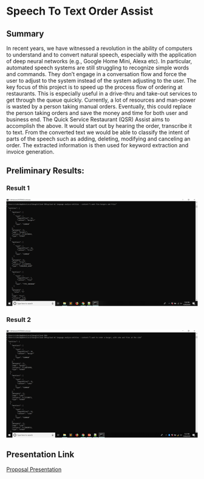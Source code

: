 # Speech To Text Order Assist
## Summary

In recent years, we have witnessed a revolution in the ability of computers to understand and to convert natural speech, especially with the application of deep neural networks (e.g., Google Home Mini, Alexa etc). In particular, automated speech systems are still struggling to recognize simple words and commands. They don’t engage in a conversation flow and force the user to adjust to the system instead of the system adjusting to the user. The key focus of this project is to speed up the process flow of ordering at restaurants. This is especially useful in a drive-thru and take-out services to get through the queue quickly. Currently, a lot of resources and man-power is wasted by a person taking manual orders. Eventually, this could replace the person taking orders and save the money and time for both user and business end. The Quick Service Restaurant (QSR) Assist aims to accomplish the above. It would start out by hearing the order, transcribe it to text. From the converted text we would be able to classify the intent of parts of the speech such as adding, deleting, modifying and canceling an order. The extracted information is then used for keyword extraction and invoice generation.

## Preliminary Results:
### Result 1
![Image 1](/images/1.png)
### Result 2
![Image 2](/images/2.png)

## Presentation Link
[Proposal Presentation](https://docs.google.com/presentation/d/1iAWvf7R4dTKysyJumY3ygpbklMCk-R_Bxog-bRI0N14/edit?usp=sharing)
